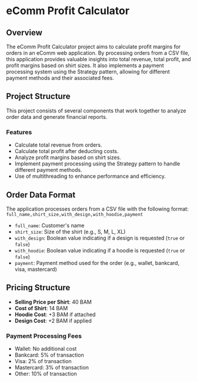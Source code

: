 # eComm Profit Calculator

## Overview
The eComm Profit Calculator project aims to calculate profit margins for orders in an eComm web application. By processing orders from a CSV file, this application provides valuable insights into total revenue, total profit, and profit margins based on shirt sizes. It also implements a payment processing system using the Strategy pattern, allowing for different payment methods and their associated fees.

## Project Structure
This project consists of several components that work together to analyze order data and generate financial reports.

### Features
- Calculate total revenue from orders.
- Calculate total profit after deducting costs.
- Analyze profit margins based on shirt sizes.
- Implement payment processing using the Strategy pattern to handle different payment methods.
- Use of multithreading to enhance performance and efficiency.

## Order Data Format
The application processes orders from a CSV file with the following format:
```full_name,shirt_size,with_design,with_hoodie,payment```

- `full_name`: Customer's name
- `shirt_size`: Size of the shirt (e.g., S, M, L, XL)
- `with_design`: Boolean value indicating if a design is requested (`true` or `false`)
- `with_hoodie`: Boolean value indicating if a hoodie is requested (`true` or `false`)
- `payment`: Payment method used for the order (e.g., wallet, bankcard, visa, mastercard)

## Pricing Structure
- **Selling Price per Shirt**: 40 BAM
- **Cost of Shirt**: 14 BAM
- **Hoodie Cost**: +3 BAM if attached
- **Design Cost**: +2 BAM if applied

### Payment Processing Fees
- Wallet: No additional cost
- Bankcard: 5% of transaction
- Visa: 2% of transaction
- Mastercard: 3% of transaction
- Other: 10% of transaction
